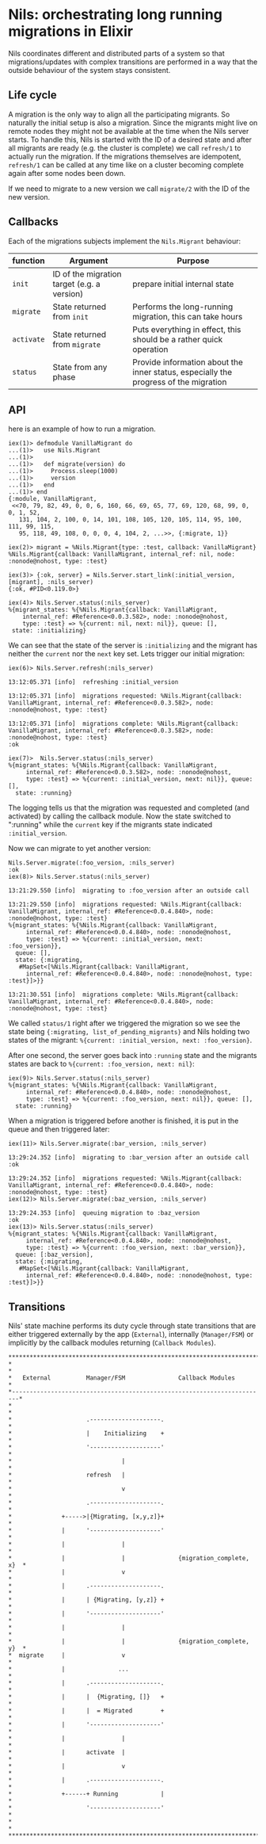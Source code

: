 # Nils: orchestrating long running migrations in Elixir

Nils coordinates different and distributed parts of a system so that migrations/updates with complex transitions are performed in a way that the outside behaviour of the system stays consistent.

## Life cycle

A migration is the only way to align all the participating migrants. So naturally the initial setup is also a migration.
Since the migrants might live on remote nodes they might not be available at the time when the Nils server starts.
To handle this, Nils is started with the ID of a desired state and after all migrants are ready (e.g. the cluster is complete) we call `refresh/1` to actually run the migration. If the migrations themselves are idempotent, `refresh/1` can be called at any time like on a cluster becoming complete again after some nodes been down.

If we need to migrate to a new version we call `migrate/2` with the ID of the new version.

## Callbacks

Each of the migrations subjects implement the `Nils.Migrant` behaviour:

function   | Argument                                   | Purpose
-----------|--------------------------------------------|------------
`init`     | ID of the migration target (e.g. a version)| prepare initial internal state
`migrate`  | State returned from `init`             | Performs the long-running migration, this can take hours
`activate` | State returned from `migrate`          | Puts everything in effect, this should be a rather quick operation
`status`   | State from any phase                   | Provide information about the inner status, especially the progress of the migration

## API

here is an example of how to run a migration.


```
iex(1)> defmodule VanillaMigrant do
...(1)>   use Nils.Migrant
...(1)>
...(1)>   def migrate(version) do
...(1)>     Process.sleep(1000)
...(1)>     version
...(1)>   end
...(1)> end
{:module, VanillaMigrant,
 <<70, 79, 82, 49, 0, 0, 6, 160, 66, 69, 65, 77, 69, 120, 68, 99, 0, 0, 1, 52,
   131, 104, 2, 100, 0, 14, 101, 108, 105, 120, 105, 114, 95, 100, 111, 99, 115,
   95, 118, 49, 108, 0, 0, 0, 4, 104, 2, ...>>, {:migrate, 1}}

iex(2)> migrant = %Nils.Migrant{type: :test, callback: VanillaMigrant}
%Nils.Migrant{callback: VanillaMigrant, internal_ref: nil, node: :nonode@nohost, type: :test}

iex(3)> {:ok, server} = Nils.Server.start_link(:initial_version, [migrant], :nils_server)
{:ok, #PID<0.119.0>}

iex(4)> Nils.Server.status(:nils_server)
%{migrant_states: %{%Nils.Migrant{callback: VanillaMigrant,
    internal_ref: #Reference<0.0.3.582>, node: :nonode@nohost,
    type: :test} => %{current: nil, next: nil}}, queue: [],
 state: :initializing}
```

We can see that the state of the server is `:initializing` and the migrant has neither the `current` nor the `next` key set.
Lets trigger our initial migration:

```
iex(6)> Nils.Server.refresh(:nils_server)

13:12:05.371 [info]  refreshing :initial_version

13:12:05.371 [info]  migrations requested: %Nils.Migrant{callback: VanillaMigrant, internal_ref: #Reference<0.0.3.582>, node: :nonode@nohost, type: :test}

13:12:05.371 [info]  migrations complete: %Nils.Migrant{callback: VanillaMigrant, internal_ref: #Reference<0.0.3.582>, node: :nonode@nohost, type: :test}
:ok

iex(7)>  Nils.Server.status(:nils_server)
%{migrant_states: %{%Nils.Migrant{callback: VanillaMigrant,
     internal_ref: #Reference<0.0.3.582>, node: :nonode@nohost,
     type: :test} => %{current: :initial_version, next: nil}}, queue: [],
  state: :running}
```

The logging tells us that the migration was requested and completed (and activated) by calling the callback module.
Now the state switched to ":running" while the `current` key if the migrants state indicated `:initial_version`.

Now we can migrate to yet another version:

```
Nils.Server.migrate(:foo_version, :nils_server)
:ok
iex(8)> Nils.Server.status(:nils_server)

13:21:29.550 [info]  migrating to :foo_version after an outside call

13:21:29.550 [info]  migrations requested: %Nils.Migrant{callback: VanillaMigrant, internal_ref: #Reference<0.0.4.840>, node: :nonode@nohost, type: :test}
%{migrant_states: %{%Nils.Migrant{callback: VanillaMigrant,
     internal_ref: #Reference<0.0.4.840>, node: :nonode@nohost,
     type: :test} => %{current: :initial_version, next: :foo_version}},
  queue: [],
  state: {:migrating,
   #MapSet<[%Nils.Migrant{callback: VanillaMigrant,
     internal_ref: #Reference<0.0.4.840>, node: :nonode@nohost, type: :test}]>}}

13:21:30.551 [info]  migrations complete: %Nils.Migrant{callback: VanillaMigrant, internal_ref: #Reference<0.0.4.840>, node: :nonode@nohost, type: :test}

```
We called `status/1` right after we triggered the migration so we see the state being `{:migrating, list_of_pending_migrants}` and Nils holding two states of the migrant: `%{current: :initial_version, next: :foo_version}`.

After one second, the server goes back into `:running` state and the migrants states are back to `%{current: :foo_version, next: nil}`:

```
iex(9)> Nils.Server.status(:nils_server)
%{migrant_states: %{%Nils.Migrant{callback: VanillaMigrant,
     internal_ref: #Reference<0.0.4.840>, node: :nonode@nohost,
     type: :test} => %{current: :foo_version, next: nil}}, queue: [],
  state: :running}
```

When a migration is triggered before another is finished, it is put in the queue and then triggered later:

```
iex(11)> Nils.Server.migrate(:bar_version, :nils_server)

13:29:24.352 [info]  migrating to :bar_version after an outside call
:ok

13:29:24.352 [info]  migrations requested: %Nils.Migrant{callback: VanillaMigrant, internal_ref: #Reference<0.0.4.840>, node: :nonode@nohost, type: :test}
iex(12)> Nils.Server.migrate(:baz_version, :nils_server)

13:29:24.353 [info]  queuing migration to :baz_version
:ok
iex(13)> Nils.Server.status(:nils_server)
%{migrant_states: %{%Nils.Migrant{callback: VanillaMigrant,
     internal_ref: #Reference<0.0.4.840>, node: :nonode@nohost,
     type: :test} => %{current: :foo_version, next: :bar_version}},
  queue: [:baz_version],
  state: {:migrating,
   #MapSet<[%Nils.Migrant{callback: VanillaMigrant,
     internal_ref: #Reference<0.0.4.840>, node: :nonode@nohost, type: :test}]>}}
```

## Transitions

Nils' state machine performs its duty cycle through state transitions that are either triggered externally by the app (`External`),
internally (`Manager/FSM`) or implicitly by the callback modules returning (`Callback Modules`).

```
**************************************************************************
*                                                                        *
*   External          Manager/FSM               Callback Modules         *
*------------------------------------------------------------------------*
*                                                                        *
*                     .--------------------.                             *
*                     |    Initializing    +                             *
*                     '--------------------'                             *
*                               |                                        *
*                     refresh   |                                        *
*                               v                                        *
*                     .--------------------.                             *
*              +----->|{Migrating, [x,y,z]}+                             *
*              |      '--------------------'                             *
*              |                |                                        *
*              |                |               {migration_complete, x}  *
*              |                v                                        *
*              |      .--------------------.                             *
*              |      | {Migrating, [y,z]} +                             *
*              |      '--------------------'                             *
*              |                |                                        *
*              |                |               {migration_complete, y}  *
*  migrate     |                v                                        *
*              |               ...                                       *
*              |      .--------------------.                             *
*              |      |  {Migrating, []}   +                             *
*              |      |  = Migrated        +                             *
*              |      '--------------------'                             *
*              |                |                                        *
*              |      activate  |                                        *
*              |                v                                        *
*              |      .--------------------.                             *
*              +------+ Running            |                             *
*                     '--------------------'                             *
*                                                                        *
**************************************************************************
```
